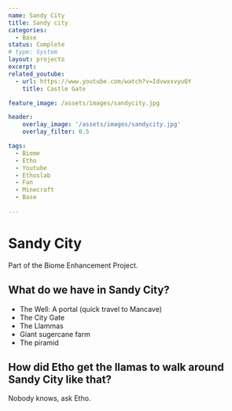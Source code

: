 ```yaml
---
name: Sandy City
title: Sandy city
categories:
  - Base
status: Complete
# type: System
layout: projecto
excerpt: 
related_youtube:
  - url: https://www.youtube.com/watch?v=IdvwxxvyuQY
    title: Castle Gate

feature_image: /assets/images/sandycity.jpg

header: 
    overlay_image: '/assets/images/sandycity.jpg'
    overlay_filter: 0.5 

tags:
  - Biome
  - Etho
  - Youtube
  - Ethoslab
  - Fan
  - Minecraft
  - Base
  
---
```


# Sandy City
Part of the Biome Enhancement Project.

## What do we have in Sandy City?
* The Well: A portal (quick travel to Mancave)
* The City Gate
* The Llammas
* Giant sugercane farm
* The piramid

## How did Etho get the llamas to walk around Sandy City like that?
Nobody knows, ask Etho.